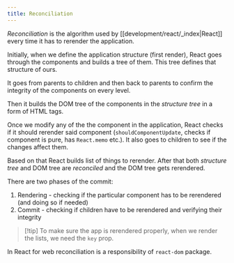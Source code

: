 ```yaml
---
title: Reconciliation
---
```


_Reconciliation_ is the algorithm used by [[development/react/_index|React]] every time it has to rerender the application.

Initially, when we define the application structure (first render), React goes through the components and builds a tree of them. This tree defines that structure of ours.

It goes from parents to children and then back to parents to confirm the integrity of the components on every level.

Then it builds the DOM tree of the components in the _structure tree_ in a form of HTML tags.

Once we modify any of the the component in the application, React checks if it should rerender said component (`shouldComponentUpdate`, checks if component is pure, has `React.memo` etc.). It also goes to children to see if the changes affect them.

Based on that React builds list of things to rerender. After that both _structure tree_ and DOM tree are _reconciled_ and the DOM tree gets rerendered.

There are two phases of the commit:

1. Rendering - checking if the particular component has to be rerendered (and doing so if needed)
2. Commit - checking if children have to be rerendered and verifying their integrity

> [!tip] To make sure the app is rerendered properly, when we render the lists, we need the `key` prop.

In React for web reconciliation is a responsibility of `react-dom` package.
